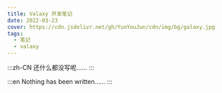 ```yaml
---
title: Valaxy 开发笔记
date: 2022-03-23
cover: https://cdn.jsdelivr.net/gh/YunYouJun/cdn/img/bg/galaxy.jpg
tags:
  - 笔记
  - valaxy
---
```


:::zh-CN
还什么都没写呢……
:::

:::en
Nothing has been written……
:::

<!-- more -->
